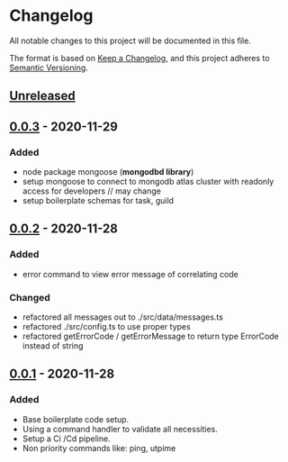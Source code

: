 # Changelog
All notable changes to this project will be documented in this file.

The format is based on [Keep a Changelog](https://keepachangelog.com/en/1.0.0/),
and this project adheres to [Semantic Versioning](https://semver.org/spec/v2.0.0.html).

## [Unreleased]

## [0.0.3] - 2020-11-29
### Added
- node package mongoose (**mongodbd library**)
- setup mongoose to connect to mongodb atlas cluster with readonly access for developers // may change
- setup boilerplate schemas for task, guild


## [0.0.2] - 2020-11-28
### Added
- error command to view error message of correlating code
### Changed
- refactored all messages out to ./src/data/messages.ts
- refactored ./src/config.ts to use proper types
- refactored getErrorCode / getErrorMessage to return type ErrorCode instead of string

## [0.0.1] - 2020-11-28
### Added
- Base boilerplate code setup.
- Using a command handler to validate all necessities.
- Setup a Ci /Cd pipeline.
- Non priority commands like: ping, utpime

[Unreleased]: https://github.com/rbrtbrnschn/mr-taskman/compare/v0.0.3...HEAD
[1.0.0]: https://github.com/rbrtbrnschn/mr-taskman/compare/v0.3.0...v1.0.0
[0.3.0]: https://github.com/rbrtbrnschn/mr-taskman/compare/v0.2.0...v0.3.0
[0.2.0]: https://github.com/rbrtbrnschn/mr-taskman/compare/v0.1.0...v0.2.0
[0.1.0]: https://github.com/rbrtbrnschn/mr-taskman/compare/v0.0.8...v0.1.0
[0.0.8]: https://github.com/rbrtbrnschn/mr-taskman/compare/v0.0.7...v0.0.8
[0.0.7]: https://github.com/rbrtbrnschn/mr-taskman/compare/v0.0.6...v0.0.7
[0.0.6]: https://github.com/rbrtbrnschn/mr-taskman/compare/v0.0.5...v0.0.6
[0.0.5]: https://github.com/rbrtbrnschn/mr-taskman/compare/v0.0.4...v0.0.5
[0.0.4]: https://github.com/rbrtbrnschn/mr-taskman/compare/v0.0.3...v0.0.4
[0.0.3]: https://github.com/rbrtbrnschn/mr-taskman/compare/v0.0.2...v0.0.3
[0.0.2]: https://github.com/rbrtbrnschn/mr-taskman/compare/v0.0.1...v0.0.2
[0.0.1]: https://github.com/rbrtbrnschn/mr-taskman/releases/tag/v0.0.1
